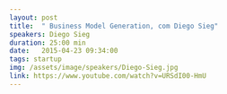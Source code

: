 ```yaml
---
layout: post
title:  " Business Model Generation, com Diego Sieg"
speakers: Diego Sieg
duration: 25:00 min
date:   2015-04-23 09:34:00
tags: startup
img: /assets/image/speakers/Diego-Sieg.jpg
link: https://www.youtube.com/watch?v=URSdI00-HmU
---
```

